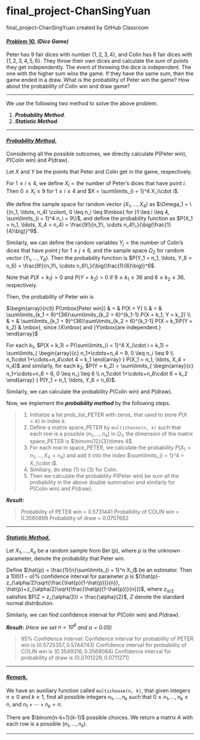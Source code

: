 # final_project-ChanSingYuan
final_project-ChanSingYuan created by GitHub Classroom

#### <u>*Problem 10.*</u> *(Dice Game)* ####

Peter has $9$ fair dices with number $\{1, 2, 3, 4\}$, and Colin has $6$ fair dices with $\{1, 2, 3, 4, 5, 6\}$. 
They throw their own dices and calculate the sum of points they get independently.
The event of throwing the dice is independent.
The one with the higher sum wins the game. If they have the same sum, then the game ended in a draw.
What is the probability of Peter win the game? How about the probability of Colin win and draw game?

---

We use the following two method to solve the above problem.

1. ***Probability Method***.
2. ***Statistic Method***.

---

#### <u>*Probability Method.*</u> ####

Considering all the possible outcomes, we directly calculate $P(\mbox{Peter win})$, $P(\mbox{Colin win})$ and $P(\mbox{draw})$.

Let $X$ and $Y$ be the points that Peter and Colin get in the game, respectively.

For $1 \leq i \leq 4$, we define $X_i = \mbox{the number of Peter's dices that have point }i$. Then $0 \leq X_i \leq 9$ for $1 \leq i \leq 4$ and $X = \sum\limits_{i = 1}^4 X_i\cdot i$.

We define the sample space for random vector $(X_1, \ldots, X_4)$ as $\Omega_1 = \{(n_1, \ldots, n_4) \colon\, 0 \leq n_i \leq 9\mbox{ for }1 \leq i \leq 4, \sum\limits_{i = 1}^4 n_i = 9\}$, and define the probability function as $P(X_1 = n_1, \ldots, X_4 = n_4) = \frac{9!}{n_1!\, \cdots n_4!\,}{\big(\frac{1}{4}\big)}^9$.

Similarly, we can define the random variables $Y_j = \mbox{the number of Colin's dices that have point }j$ for $1 \leq j \leq 6$, and the sample space $\Omega_2$ for random vector $(Y_1, \ldots, Y_6)$. Then the probability function is $P(Y_1 = n_1, \ldots, Y_6 = n_6) = \frac{9!}{n_1!\, \cdots n_6!\,}{\big(\frac{1}{6}\big)}^6$.

Note that $P(X = k_1) > 0$ and $P(Y = k_2) > 0$ if $9 \leq k_1 \leq 36$ and $6 \leq k_2 \leq 36$, respectively.

Then, the probability of Peter win is

$\begin{array}{rcll}
P(\mbox{Peter win}) & = & P(X > Y) \\
& = & \sum\limits_{k_1 = 9}^{36}\sum\limits_{k_2 = 6}^{k_1-1} P(X = k_1, Y = k_2) \\
& = & \sum\limits_{k_1 = 9}^{36}\sum\limits_{k_2 = 6}^{k_1-1} P(X = k_1)P(Y = k_2) & \mbox{, since }X\mbox{ and }Y\mbox{are independent.}
\end{array}$

For each $k_1$, $P(X = k_1) = P(\sum\limits_{i = 1}^4 X_i\cdot i = k_1) = \sum\limits_{
\begin{array}{c}
n_1+\cdots+n_4 = 9, 0 \leq n_i \leq 9 \\
n_1\cdot 1+\cdots+n_4\cdot 4 = k_1
\end{array}
} P(X_1 = n_1, \ldots, X_4 = n_4)$ and similarly, for each $k_2$, $P(Y = k_2) = \sum\limits_{
\begin{array}{c}
n_1+\cdots+n_6 = 6, 0 \leq n_j \leq 6 \\
n_1\cdot 1+\cdots+n_6\cdot 6 = k_2
\end{array}
} P(Y_1 = n_1, \ldots, Y_6 = n_6)$.

Similarly, we can calculate the probability $P(\mbox{Colin win})$ and $P(\mbox{draw})$.



Now, we implement the ***probability method*** by the following steps.

> 1. Initialize a list prob_list_PETER with zeros, that used to store $P(X = k)$ in index $k$.
> 2. Define a matrix space_PETER by `multichoose(n, k)` such that each row is a possible $(n_1, \ldots, n_4)$ in $\Omega_1$, the dimension of the matrix space_PETER is $\binom{12}{3}\times 4$.
> 3. For each row in space_PETER, we calculate the probability $P(X_1 = n_1, \ldots, X_4 = n_4)$ and add it into the index $\sum\limits_{i = 1}^4 = X_i\cdot i$.
> 4. Similiary, do step $(1)$ to $(3)$ for Colin.
> 5. Then we calculate the probability $P(\mbox{Peter win})$ be sum all the probability in the above double summation and similarly for $P(\mbox{Colin win})$ and $P(\mbox{draw})$.



***Result:***

> Probability of PETER win = $0.5731441$
> Probability of COLIN win = $0.3560898$
> Probability of draw = $0.0707662$

---

#### <u>*Statistic Method.*</u> ####

Let $X_1, \ldots, X_n$ be a random sample from $\operatorname{Ber}(p)$, where $p$ is the unknown parameter, denote the probability that Peter win.

Define $\hat{p} = \frac{1}{n}\sum\limits_{i = 1}^n X_i$ be an estimator. Then a $100(1-\alpha)\%$ confidence interval for parameter $p$ is $(\hat{p}-z_{\alpha/2}\sqrt{\frac{\hat{p}(1-\hat{p})}{n}}, \hat{p}+z_{\alpha/2}\sqrt{\frac{\hat{p}(1-\hat{p})}{n}})$, where $z_{\alpha/2}$ satisfies $P(Z > z_{\alpha/2}) = \frac{\alpha}{2}$, $Z$ denote the standard normal distribution.

Similarly, we can find confidence interval for $P(\mbox{Colin win})$ and $P(\mbox{draw})$.



***Result:*** *(Here we set $n = 10^6$ and $\alpha = 0.05$)*

> $95\%$ Confidence interval:
> Confidence interval for probability of PETER win is $(0.5725357, 0.5744743)$
> Confidence interval for probability of COLIN win is $(0.3549316, 0.3568084)$
> Confidence interval for probability of draw is $(0.0701229, 0.0711271)$

---

#### <u>*Remark.*</u> ####

We have an auxiliary function called `multichoose(n, k)`, that given integers $n \geq 0$ and $k \geq 1$, find all possible integers $n_1, \ldots, n_k$ such that $0 \leq n_1, \ldots, n_k \leq n$, and $n_1+\cdots+n_k = n$.

There are $\binom{n-k+1}{k-1}$ possible choices. We return a matrix $A$ with each row is a possible $(n_1, \ldots, n_k)$.

---
